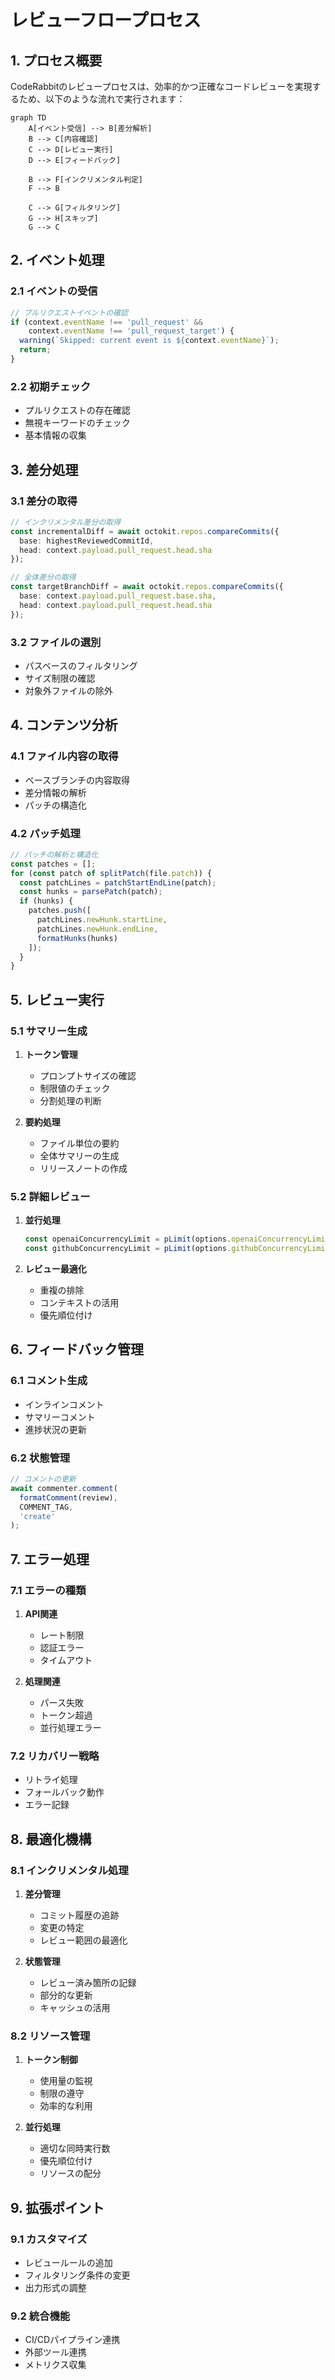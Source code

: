 # レビューフロープロセス

## 1. プロセス概要

CodeRabbitのレビュープロセスは、効率的かつ正確なコードレビューを実現するため、以下のような流れで実行されます：

```mermaid
graph TD
    A[イベント受信] --> B[差分解析]
    B --> C[内容確認]
    C --> D[レビュー実行]
    D --> E[フィードバック]
    
    B --> F[インクリメンタル判定]
    F --> B
    
    C --> G[フィルタリング]
    G --> H[スキップ]
    G --> C
```

## 2. イベント処理

### 2.1 イベントの受信

```typescript
// プルリクエストイベントの確認
if (context.eventName !== 'pull_request' && 
    context.eventName !== 'pull_request_target') {
  warning(`Skipped: current event is ${context.eventName}`);
  return;
}
```

### 2.2 初期チェック

- プルリクエストの存在確認
- 無視キーワードのチェック
- 基本情報の収集

## 3. 差分処理

### 3.1 差分の取得

```typescript
// インクリメンタル差分の取得
const incrementalDiff = await octokit.repos.compareCommits({
  base: highestReviewedCommitId,
  head: context.payload.pull_request.head.sha
});

// 全体差分の取得
const targetBranchDiff = await octokit.repos.compareCommits({
  base: context.payload.pull_request.base.sha,
  head: context.payload.pull_request.head.sha
});
```

### 3.2 ファイルの選別

- パスベースのフィルタリング
- サイズ制限の確認
- 対象外ファイルの除外

## 4. コンテンツ分析

### 4.1 ファイル内容の取得

- ベースブランチの内容取得
- 差分情報の解析
- パッチの構造化

### 4.2 パッチ処理

```typescript
// パッチの解析と構造化
const patches = [];
for (const patch of splitPatch(file.patch)) {
  const patchLines = patchStartEndLine(patch);
  const hunks = parsePatch(patch);
  if (hunks) {
    patches.push([
      patchLines.newHunk.startLine,
      patchLines.newHunk.endLine,
      formatHunks(hunks)
    ]);
  }
}
```

## 5. レビュー実行

### 5.1 サマリー生成

1. **トークン管理**
   - プロンプトサイズの確認
   - 制限値のチェック
   - 分割処理の判断

2. **要約処理**
   - ファイル単位の要約
   - 全体サマリーの生成
   - リリースノートの作成

### 5.2 詳細レビュー

1. **並行処理**
   ```typescript
   const openaiConcurrencyLimit = pLimit(options.openaiConcurrencyLimit);
   const githubConcurrencyLimit = pLimit(options.githubConcurrencyLimit);
   ```

2. **レビュー最適化**
   - 重複の排除
   - コンテキストの活用
   - 優先順位付け

## 6. フィードバック管理

### 6.1 コメント生成

- インラインコメント
- サマリーコメント
- 進捗状況の更新

### 6.2 状態管理

```typescript
// コメントの更新
await commenter.comment(
  formatComment(review),
  COMMENT_TAG,
  'create'
);
```

## 7. エラー処理

### 7.1 エラーの種類

1. **API関連**
   - レート制限
   - 認証エラー
   - タイムアウト

2. **処理関連**
   - パース失敗
   - トークン超過
   - 並行処理エラー

### 7.2 リカバリー戦略

- リトライ処理
- フォールバック動作
- エラー記録

## 8. 最適化機構

### 8.1 インクリメンタル処理

1. **差分管理**
   - コミット履歴の追跡
   - 変更の特定
   - レビュー範囲の最適化

2. **状態管理**
   - レビュー済み箇所の記録
   - 部分的な更新
   - キャッシュの活用

### 8.2 リソース管理

1. **トークン制御**
   - 使用量の監視
   - 制限の遵守
   - 効率的な利用

2. **並行処理**
   - 適切な同時実行数
   - 優先順位付け
   - リソースの配分

## 9. 拡張ポイント

### 9.1 カスタマイズ

- レビュールールの追加
- フィルタリング条件の変更
- 出力形式の調整

### 9.2 統合機能

- CI/CDパイプライン連携
- 外部ツール連携
- メトリクス収集